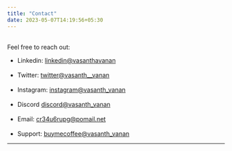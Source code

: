 ```yaml
---
title: "Contact"
date: 2023-05-07T14:19:56+05:30
---
```


<br>
Feel free to reach out:

- Linkedin: <a href="https://www.linkedin.com/in/vasanthavanan/" target="_blank">linkedin@vasanthavanan</a> <br><br>
- Twitter: <a href="http://twitter.com/vasanth__vanan" target="_blank">twitter@vasanth__vanan</a> <br><br>
- Instagram: <a href="http://instagram.com/vasanth_vanan/" target="_blank">instagram@vasanth_vanan</a> <br><br>
- Discord <a href="http://discord.com/users/vasanth.vanan" target="_blank">discord@vasanth_vanan</a> <br><br>
- Email: <a href="mailto:cr34u6rupg@pomail.net" target="_blank">cr34u6rupg@pomail.net</a> <br><br>
- Support: <a href="http://buymeacoffee.com/vasanth.vanan" target="_blank">buymecoffee@vasanth_vanan</a> 

---